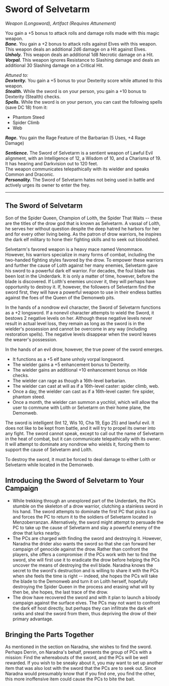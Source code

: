 # Sword of Selvetarm
*Weapon (Longsword), Artifact (Requires Attunement)*

You gain a +5 bonus to attack rolls and damage rolls made with this magic weapon.  
***Bane.*** You gain a +2 bonus to attack rolls against Elves with this weapon. This weapon deals an additional 2d6 damage on a Hit against Elves.  
***Unholy.*** This weapon deals an additional 1d8 Necrotic damage on a Hit.  
***Vorpal.*** This weapon ignores Resistance to Slashing damage and deals an additional 30 Slashing damage on a Critical Hit.  

*Attuned to:*  
***Dexterity.*** You gain a +5 bonus to your Dexterity score while attuned to this weapon.  
***Stealth.*** While the sword is on your person, you gain a +10 bonus to Dexterity (Stealth) checks.  
***Spells.*** While the sword is on your person, you can cast the following spells (save DC 18) from it:  
- Phantom Steed
- Spider Climb
- Web

***Rage.*** You gain the Rage Feature of the Barbarian (5 Uses, +4 Rage Damage)

***Sentience.*** The Sword of Selvetarm is a sentient weapon of Lawful Evil alignment, with an Intelligence of 12, a Wisdom of 10, and a Charisma of 19. It has hearing and Darkvision out to 120 feet.  
The weapon communicates telepathically with its wielder and speaks Common and Draconic.  
***Personality.*** The Sword of Selvetarm hates not being used in battle and actively urges its owner to enter the frey.


---
## The Sword of Selvetarm
Son of the Spider Queen, Champion of Lolth, the Spider That Waits -- these are the titles of the drow god that is known as Selvetarm. A vassal of Lolth, he serves her without question despite the deep hatred he harbors for her and for every other living being. As the patron of drow warriors, he inspires the dark elf military to hone their fighting skills and to seek out bloodshed.

Selvetarm's favored weapon is a heavy mace named Venommace. However, his warriors specialize in many forms of combat, including the two-handed fighting styles favored by the drow. To empower these warriors and further the cause of Lolth against her many enemies, Selvetarm gave his sword to a powerful dark elf warrior. For decades, the foul blade has been lost in the Underdark. It is only a matter of time, however, before the blade is discovered. If Lolth's enemies uncover it, they will perhaps have opportunity to destroy it. If, however, the followers of Selvetarm find the sword first, they will have a powerful weapon to use in their endless battles against the foes of the Queen of the Demonweb pits.

In the hands of a nondrow evil character, the Sword of Selvetarm functions as a +2 longsword. If a nonevil character attempts to wield the Sword, it bestows 2 negative levels on her. Although these negative levels never result in actual level loss, they remain as long as the sword is in the wielder's possession and cannot be overcome in any way (including restoration spells). The negative levels disappear when the sword leaves the wearer's possession.

In the hands of an evil drow, however, the true power of the sword emerges.
- It functions as a +5 elf bane unholy vorpal longsword.
- The wielder gains a +5 enhancement bonus to Dexterity.
- The wielder gains an additional +10 enhancement bonus on Hide checks.
- The wielder can rage as though a 16th-level barbarian.
- The wielder can cast at will as if a 16th-level caster: spider climb, web.
- Once a day, the wielder can cast as if a 16th-level caster: fire spider, phantom steed.
- Once a month, the wielder can summon a yochlol, which will allow the user to commune with Lolth or Selvetarm on their home plane, the Demonweb.

The sword is intelligent (Int 12, Wis 10, Cha 19, Ego 25) and lawful evil. It does not like to be kept from battle, and it will try to propel its owner into any fight. The sword cannot speak, except to call out the name of Selvetarm in the heat of combat, but it can communicate telepathically with its owner. It will attempt to dominate any nondrow who wields it, forcing them to support the cause of Selvetarm and Lolth.

To destroy the sword, it must be forced to deal damage to either Lolth or Selvetarm while located in the Demonweb.

## Introducing the Sword of Selvetarm to Your Campaign
- While trekking through an unexplored part of the Underdark, the PCs stumble on the skeleton of a drow warrior, clutching a stainless sword in his hand. The sword attempts to dominate the first PC that picks it up and forces the PC to return it to the soldiers of Selvetarm located in Menzoberranzan. Alternatively, the sword might attempt to persuade the PC to take up the cause of Selvetarm and slay a powerful enemy of the drow that lurks nearby.
- The PCs are charged with finding the sword and destroying it. However, Naradna the drider also wants the sword so that she can forward her campaign of genocide against the drow. Rather than confront the players, she offers a compromise: if the PCs work with her to find the sword, she will first use it to eradicate the drow before helping the PCs uncover the means of destroying the evil blade. Naradna knows the secret to the sword's destruction and is willing to share it with the PCs when she feels the time is right -- indeed, she hopes the PCs will take the blade to the Demonweb and turn it on Lolth herself, hopefully destroying the Spider Queen in the process and erasing what will by then be, she hopes, the last trace of the drow.
- The drow have recovered the sword and with it plan to launch a bloody campaign against the surface elves. The PCs may not want to confront the dark elf host directly, but perhaps they can infiltrate the dark elf ranks and steal the sword from them, thus depriving the drow of their primary advantage.

## Bringing the Parts Together
As mentioned in the section on Naradna, she wishes to find the sword. Perhaps Derrin, on Naradna's behalf, presents the group of PCs with a mission: Find the whereabouts of the sword, and the PCs will be well rewarded. If you wish to be sneaky about it, you may want to set up another item that was also lost with the sword that the PCs are to seek out. Since Naradna would presumably know that if you find one, you find the other, this more inoffensive item could cause the PCs to bite the bait.
